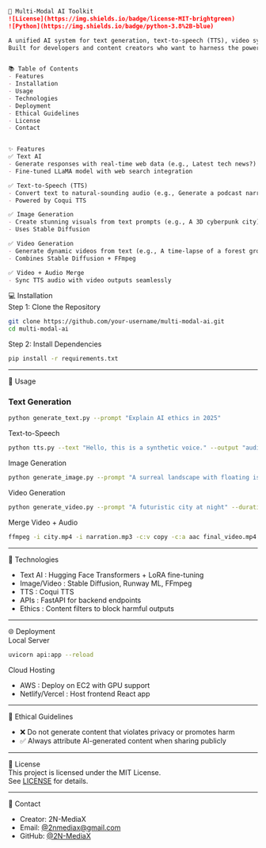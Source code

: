 ```markdown
🚀 Multi-Modal AI Toolkit  
![License](https://img.shields.io/badge/license-MIT-brightgreen)   
![Python](https://img.shields.io/badge/python-3.8%2B-blue)

A unified AI system for text generation, text-to-speech (TTS), video synthesis, and image generation.
Built for developers and content creators who want to harness the power of generative AI.  


📚 Table of Contents
- Features 
- Installation  
- Usage  
- Technologies  
- Deployment  
- Ethical Guidelines  
- License  
- Contact  


✨ Features
✅ Text AI  
- Generate responses with real-time web data (e.g., Latest tech news?)  
- Fine-tuned LLaMA model with web search integration  

✅ Text-to-Speech (TTS)  
- Convert text to natural-sounding audio (e.g., Generate a podcast narration)  
- Powered by Coqui TTS  

✅ Image Generation
- Create stunning visuals from text prompts (e.g., A 3D cyberpunk city)  
- Uses Stable Diffusion  

✅ Video Generation  
- Generate dynamic videos from text (e.g., A time-lapse of a forest growing)  
- Combines Stable Diffusion + FFmpeg  

✅ Video + Audio Merge  
- Sync TTS audio with video outputs seamlessly  

``` 
 💻 Installation  
 Step 1: Clone the Repository  
```bash  
git clone https://github.com/your-username/multi-modal-ai.git  
cd multi-modal-ai  
```  

 Step 2: Install Dependencies  
```bash  
pip install -r requirements.txt  
```  

---

 🚀 Usage  
### Text Generation  
```bash  
python generate_text.py --prompt "Explain AI ethics in 2025"  
```  

 Text-to-Speech  
```bash  
python tts.py --text "Hello, this is a synthetic voice." --output "audio.mp3"  
```  

 Image Generation  
```bash  
python generate_image.py --prompt "A surreal landscape with floating islands" --resolution 1024x1024  
```  

 Video Generation  
```bash  
python generate_video.py --prompt "A futuristic city at night" --duration 15  
```  

 Merge Video + Audio  
```bash  
ffmpeg -i city.mp4 -i narration.mp3 -c:v copy -c:a aac final_video.mp4  
```  

---

 🔧 Technologies  
- Text AI : Hugging Face Transformers + LoRA fine-tuning  
- Image/Video : Stable Diffusion, Runway ML, FFmpeg  
- TTS : Coqui TTS  
- APIs : FastAPI for backend endpoints  
- Ethics : Content filters to block harmful outputs  

---

🌐 Deployment  
Local Server  
```bash  
uvicorn api:app --reload    
```  

 Cloud Hosting  
- AWS : Deploy on EC2 with GPU support  
- Netlify/Vercel : Host frontend React app  

---

 📜 Ethical Guidelines  
- ❌ Do not generate content that violates privacy or promotes harm  
- ✅ Always attribute AI-generated content when sharing publicly  

---

 📄 License  
This project is licensed under the MIT License.  
See [LICENSE](LICENSE) for details.  

---

 📧 Contact  
- Creator: 2N-MediaX  
- Email: [@2nmediax@gmail.com](mailto:@2nmediax@gmail.com)  
- GitHub: [@2N-MediaX](https://github.com/2N-MediaX)  
```  
